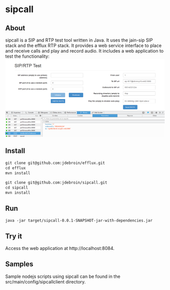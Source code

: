 # sipcall

## About

sipcall is a SIP and RTP test tool written in Java. It uses the jain-sip SIP stack and the efflux RTP stack.
It provides a web service interface to place and receive calls and play and record audio.
It includes a web application to test the functionality: ![sipcall web app screenshot](sipcall_web_app_screenshot.png?raw=true "sipcall Web App")

## Install

```
git clone git@github.com:jdebroin/efflux.git
cd efflux
mvn install
```

```
git clone git@github.com:jdebroin/sipcall.git
cd sipcall
mvn install
```

## Run

```
java -jar target/sipcall-0.0.1-SNAPSHOT-jar-with-dependencies.jar
```

## Try it

Access the web application at http://localhost:8084.

## Samples

Sample nodejs scripts using sipcall can be found in the src/main/config/sipcallclient directory. 
